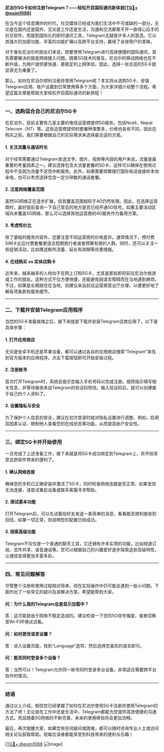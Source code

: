 **尼泊尔5G卡如何注册Telegram？——轻松开启国际通讯新体验[[TG💪+ @esim1088](https://t.me/s/esim1088)]**

在当今这个信息爆炸的时代，社交媒体已经成为我们生活中不可或缺的一部分。无论是在国内还是国外，无论是工作还是生活，沟通和交流都离不开一款得心应手的社交软件。而提到国际化的即时通讯工具，Telegram无疑是许多人的首选。它以其强大的加密功能、丰富的功能扩展以及跨平台支持，赢得了全球用户的青睐。

对于身处尼泊尔的朋友们来说，想要使用Telegram进行高效便捷的国际通讯，首先需要解决的就是网络接入问题。随着5G技术的普及，尼泊尔的移动网络也在不断升级，为用户提供更快速、更稳定的上网体验。因此，选择一张合适的5G卡就显得尤为重要了。

那么，如何在尼泊尔顺利注册并使用Telegram呢？本文将从选购5G卡、安装Telegram应用、账户设置到日常使用等多个方面，为大家详细介绍整个流程。希望这篇文章能帮助大家轻松开启国际通讯的新旅程！

---

### **一、选购适合自己的尼泊尔5G卡**

在尼泊尔，目前主要有几家主要的电信运营商提供5G服务，包括Ncell、Nepal Telecom（NT）等。这些运营商提供的套餐种类繁多，价格也各有不同，因此在购买之前，我们需要根据自己的实际需求来选择最合适的方案。

#### **1. 关注流量与通话时长**
对于经常需要通过Telegram发送文字、图片、视频等内容的用户来说，流量是最重要的考量因素之一。建议选择包含大流量套餐的5G卡，这样可以确保在使用过程中不会因为流量不足而中断服务。此外，如果需要频繁拨打国际电话或接听本地来电，也可以考虑选择包含一定分钟数的通话套餐。

#### **2. 注意网络覆盖范围**
虽然5G网络正在逐步扩展，但其覆盖范围相较于4G仍然有限。因此，在选择运营商时，最好提前查询一下自己常去的地方是否已经开通5G信号。如果主要活动区域尚未覆盖5G网络，那么可以选择其他运营商的4G服务作为备用方案。

#### **3. 考虑性价比**
除了基础的服务内容外，还要注意不同运营商的价格差异。通常情况下，预付费SIM卡比后付费套餐更适合短期旅行者或者预算有限的人群。同时，还可以关注一些促销活动，比如赠送额外流量、延长有效期等优惠措施。

#### **4. 在线购买 vs 实体店购卡**
近年来，越来越多的人倾向于在网上订购5G卡，尤其是那些即将前往尼泊尔旅游或工作的朋友。这种方式不仅方便快捷，还能避免因语言障碍而在当地遇到麻烦。不过，如果是长期居住在当地，则建议亲自前往运营商营业厅办理，以便更好地了解各项条款和服务细节。

---

### **二、下载并安装Telegram应用程序**

当您的5G卡准备就绪之后，接下来就是下载并安装Telegram这款应用了。以下是具体步骤：

#### **1. 打开应用商店**
无论是安卓手机还是苹果设备，都可以通过各自的应用商店搜索“Telegram”来找到官方版本的应用程序。点击下载按钮即可开始安装过程。

#### **2. 注册账号**
首次打开Telegram时，系统会提示您输入手机号码以完成注册。按照指示填写相关信息，并等待接收来自Telegram的验证码短信。输入验证码后，就可以创建属于自己的个人资料了。

#### **3. 设置隐私与安全**
为了保护个人信息的安全，建议在初次登录时就对隐私设置进行调整。例如，启用双因素认证、限制他人查看您的在线状态等功能，从而提高账户安全性。

---

### **三、绑定5G卡并开始使用**

一旦完成了上述准备工作，接下来就是将5G卡成功绑定到Telegram上，并开始享受这款软件带来的便利了。

#### **1. 确认网络连接**
确保您的手机已正确安装并激活了5G卡，同时检查网络连接是否正常。如果发现无法连接，请尝试重启设备或联系客服寻求帮助。

#### **2. 测试基本功能**
打开Telegram后，可以先试着给好友发送一条简单的消息，看看能否顺利接收到回信。如果一切正常，则说明您的配置已经成功。

#### **3. 探索高级功能**
Telegram不仅仅是一个普通的聊天工具，它还拥有许多实用的功能，比如频道订阅、文件共享、语音通话等。您可以根据自己的兴趣爱好逐步探索这些高级特性，让通信变得更加丰富多彩。

---

### **四、常见问题解答**

尽管整个注册和使用过程相对简单，但在实际操作中仍可能会遇到一些小问题。下面列出了一些常见的疑问及其解决方案，希望能帮到大家。

#### **问：为什么我的Telegram总是显示加载中？**
答：这可能是由于网络不稳定造成的。建议检查一下您的5G信号强度，或者切换至Wi-Fi环境试试看。

#### **问：如何更改语言设置？**
答：进入设置页面，找到“Language”选项，然后选择您喜欢的语言即可。

#### **问：能否同时登录多个设备？**
答：当然可以！Telegram允许同一账号同时登录多台设备，非常适合需要跨平台协作的情况。

---

### **结语**

通过以上介绍，相信您已经掌握了如何在尼泊尔使用5G卡注册并使用Telegram的方法了吧！无论是在工作中还是生活中，Telegram都能为您提供高效便捷的沟通方式。而且随着5G网络的不断完善，未来的使用体验将会更加流畅。

最后，再次提醒大家，如果您有任何疑问或困难，都可以随时咨询专业人士或访问相关论坛获取帮助。祝每位读者都能享受到科技带来的便利与乐趣！

[[TG💪+ @esim1088](https://t.me/s/esim1088) ![Image](https://i.postimg.cc/4NQfJmqS/Snipaste-2025-05-13-00-14-12.png)]